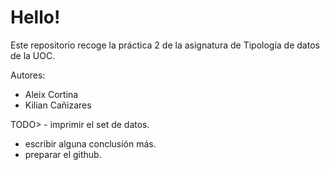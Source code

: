 # Hello!

Este repositorio recoge la práctica 2 de la asignatura de Tipología de datos de la UOC.

Autores: 

- Aleix Cortina
- Kilian Cañizares

TODO> - imprimir el set de datos.
 - escribir alguna conclusión más.
 - preparar el github.
